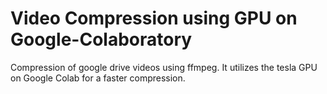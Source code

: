 # Video Compression using GPU on Google-Colaboratory
Compression of google drive videos using ffmpeg. It utilizes the tesla GPU on Google Colab for a faster compression. 
